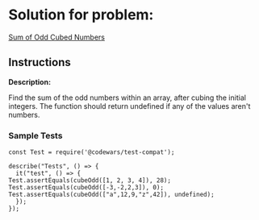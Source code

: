 # Solution for problem:

[Sum of Odd Cubed Numbers](https://www.codewars.com/kata/580dda86c40fa6c45f00028a)

## Instructions

**Description:**

Find the sum of the odd numbers within an array, after cubing the initial integers. The function should return undefined if any of the values aren't numbers.

### Sample Tests

```plaintext
const Test = require('@codewars/test-compat');

describe("Tests", () => {
  it("test", () => {
Test.assertEquals(cubeOdd([1, 2, 3, 4]), 28);
Test.assertEquals(cubeOdd([-3,-2,2,3]), 0);
Test.assertEquals(cubeOdd(["a",12,9,"z",42]), undefined);
  });
});
```
